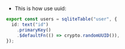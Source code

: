 - This is how use uuid:

```ts
export const users = sqliteTable("user", {
  id: text("id")
    .primaryKey()
    .$defaultFn(() => crypto.randomUUID()),
});
```
